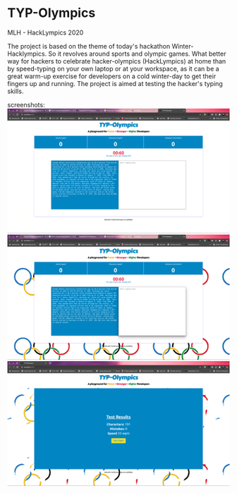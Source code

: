 # TYP-Olympics
 
MLH - HackLympics 2020

The project is based on the theme of today's hackathon Winter-Hacklympics. So it revolves around sports and olympic games. What better way for hackers to celebrate hacker-olympics (HackLympics) at home than by speed-typing on your own laptop or at your workspace, as it can be a great warm-up exercise for developers on a cold winter-day to get their fingers up and running. The project is aimed at testing the hacker's typing skills.

screenshots:
![1](https://github.com/lopeselio/TYP-Olympics/blob/main/1.png)
![2](https://github.com/lopeselio/TYP-Olympics/blob/main/2.png)
![3](https://github.com/lopeselio/TYP-Olympics/blob/main/score.png)
